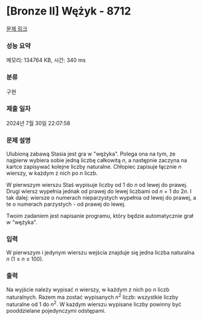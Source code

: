 # [Bronze II] Wężyk - 8712 

[문제 링크](https://www.acmicpc.net/problem/8712) 

### 성능 요약

메모리: 134764 KB, 시간: 340 ms

### 분류

구현

### 제출 일자

2024년 7월 30일 22:07:58

### 문제 설명

<p>Ulubioną zabawą Stasia jest gra w "wężyka". Polega ona na tym, że najpierw wybiera sobie jedną liczbę całkowitą <em>n</em>, a następnie zaczyna na kartce zapisywać kolejne liczby naturalne. Chłopiec zapisuje łącznie <em>n</em> wierszy, w każdym z nich po <em>n</em> liczb.</p>

<p>W pierwszym wierszu Staś wypisuje liczby od 1 do <em>n</em> od lewej do prawej. Drugi wiersz wypełnia jednak od prawej do lewej liczbami od <em>n</em> + 1 do 2<em>n</em>. I tak dalej: wiersze o numerach nieparzystych wypełnia od lewej do prawej, a te o numerach parzystych - od prawej do lewej.</p>

<p>Twoim zadaniem jest napisanie programu, który będzie automatycznie grał w "wężyka".</p>

### 입력 

 <p>W pierwszym i jedynym wierszu wejścia znajduje się jedna liczba naturalna <em>n</em> (1 ≤ <em>n</em> ≤ 100).</p>

### 출력 

 <p>Na wyjście należy wypisać <em>n</em> wierszy, w każdym z nich po <em>n</em> liczb naturalnych. Razem ma zostać wypisanych <em>n</em><sup>2</sup> liczb: wszystkie liczby naturalne od 1 do <em>n</em><sup>2</sup>. W każdym wierszu wypisane liczby powinny być pooddzielane pojedynczymi odstępami.</p>

